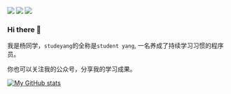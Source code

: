 [![](https://img.shields.io/badge/📚公众号-杨同学technotes-brightgreen)](#公众号)
[![](https://img.shields.io/badge/🏠个人导航页-dbses.cn-green)](https://www.dbses.cn)
[![](https://img.shields.io/badge/🚀博客-掘金个人主页-yellowgreen)](https://juejin.cn/user/2594503173605767)

### Hi there 👋

我是杨同学，`studeyang`的全称是`student yang`, 一名养成了持续学习习惯的程序员。

你也可以关注我的公众号，分享我的学习成果。

[![My GitHub stats](https://github-readme-stats.vercel.app/api?username=studeyang&show_icons=true&count_private=false&theme=cobalt)](https://github.com/anuraghazra/github-readme-stats)

